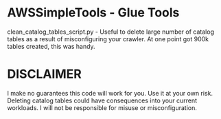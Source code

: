 # AWSSimpleTools - Glue Tools
clean_catalog_tables_script.py - Useful to delete large number of catalog tables as a result of misconfiguring your crawler. At one point got 900k tables created, this was handy.

# DISCLAIMER 
I make no guarantees this code will work for you. Use it at your own risk. Deleting catalog tables could have consequences into your current workloads. I will not be responsible for misuse or misconfiguration. 
